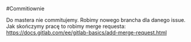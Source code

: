 #Commitiownie

Do mastera nie commitujemy. Robimy nowego brancha dla danego issue. Jak skończymy pracę to robimy merge requesta:
https://docs.gitlab.com/ee/gitlab-basics/add-merge-request.html